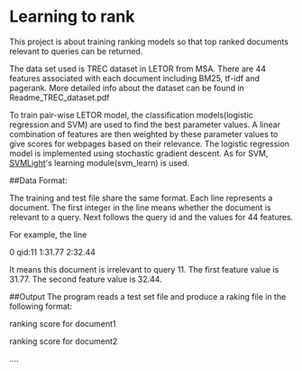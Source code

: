 # Learning to rank

This project is about training ranking models so that top ranked documents relevant to queries can be returned.

The data set used is TREC dataset in LETOR from MSA. There are 44 features associated with each document including BM25, tf-idf and pagerank. More detailed info about the dataset can be found in Readme_TREC_dataset.pdf

To train pair-wise LETOR model, the classification models(logistic regression and SVM) are used to find the best parameter values. A linear combination of features are then weighted by these parameter values to give scores for webpages based on their relevance. The logistic regression model is implemented using stochastic gradient descent. As for SVM, [SVMLight](http://svmlight.joachims.org/)'s learning module(svm_learn) is used.

##Data Format:

The training and test file share the same format. Each line represents a document. The first integer in the line means whether the document is relevant to a query. Next follows the query id and the values for 44 features. 

For example, the line

0 qid:11 1:31.77 2:32.44

It means this document is irrelevant to query 11. The first feature value is 31.77. The second feature value is 32.44.

##Output
The program reads a test set file and produce a raking file in the following format:

ranking score for document1

ranking score for document2

....

